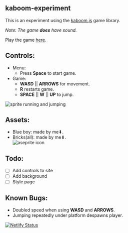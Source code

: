 kaboom-experiment
---
This is an experiment using the [kaboom.js](https://kaboomjs.com/) game library.

*Note: The game **does** have sound.*

Play the game [here](https://blue-boy.netlify.app/).  

Controls:
---
- Menu: 
    - Press **Space** to start game.
- Game: 
    - **WASD** || **ARROWS** for movement.
    - **R** restarts game.
    - **SPACE** || **W** || **UP** to jump.

![sprite running and jumping](https://i.gyazo.com/bc28012d9b4d0c1f44a4dec2bc826cea.gif)

Assets:
---
- Blue boy: made by me⬇.
- Bricks(all): made by me⬇.  
![aseprite icon](https://user-images.githubusercontent.com/42339846/46249457-da4d4380-c429-11e8-9be2-56ba3a5e7080.png)

Todo:
---
- [ ] Add controls to site
- [ ] Add background
- [ ] Style page

Known Bugs:
---
- Doubled speed when using **WASD** and **ARROWS**.
- Jumping repeatedly under platform despawns player.


[![Netlify Status](https://api.netlify.com/api/v1/badges/5ed09ce1-cabf-4469-821b-0ab910802eb7/deploy-status)](https://app.netlify.com/sites/blue-boy/deploys)